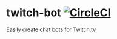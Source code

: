 # twitch-bot [![CircleCI](https://circleci.com/gh/kritzware/twitch-bot.svg?style=svg)](https://circleci.com/gh/kritzware/twitch-bot)
Easily create chat bots for Twitch.tv
